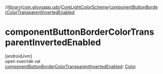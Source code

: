 //[library](../../../index.md)/[com.glovoapp.uds](../index.md)/[CoreLightColorScheme](index.md)/[componentButtonBorderColorTransparentInvertedEnabled](component-button-border-color-transparent-inverted-enabled.md)

# componentButtonBorderColorTransparentInvertedEnabled

[androidJvm]\
open override val [componentButtonBorderColorTransparentInvertedEnabled](component-button-border-color-transparent-inverted-enabled.md): [Color](https://developer.android.com/reference/kotlin/androidx/compose/ui/graphics/Color.html)
